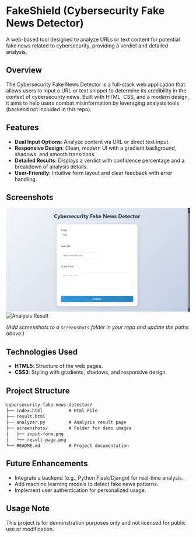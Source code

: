 # FakeShield (Cybersecurity Fake News Detector)

A web-based tool designed to analyze URLs or text content for potential fake news related to cybersecurity, providing a verdict and detailed analysis.

## Overview

The Cybersecurity Fake News Detector is a full-stack web application that allows users to input a URL or text snippet to determine its credibility in the context of cybersecurity news. Built with HTML, CSS, and a modern design, it aims to help users combat misinformation by leveraging analysis tools (backend not included in this repo).

## Features

- **Dual Input Options**: Analyze content via URL or direct text input.
- **Responsive Design**: Clean, modern UI with a gradient background, shadows, and smooth transitions.
- **Detailed Results**: Displays a verdict with confidence percentage and a breakdown of analysis details.
- **User-Friendly**: Intuitive form layout and clear feedback with error handling.

## Screenshots

![Input Form](https://github.com/sambit410/FakeShield/blob/main/Screenshot%202025-03-30%20095759.png)
![Analysis Result](screenshots/result-page.png)

*(Add screenshots to a `screenshots` folder in your repo and update the paths above.)*

## Technologies Used

- **HTML5**: Structure of the web pages.
- **CSS3**: Styling with gradients, shadows, and responsive design.

## Project Structure

```
cybersecurity-fake-news-detector/
├── index.html          # Html File
├── result.html
├── analyzer.py         # Analysis result page
├── screenshots/        # Folder for demo images
│   ├── input-form.png
│   └── result-page.png
└── README.md           # Project documentation
```

## Future Enhancements

- Integrate a backend (e.g., Python Flask/Django) for real-time analysis.
- Add machine learning models to detect fake news patterns.
- Implement user authentication for personalized usage.


## Usage Note
This project is for demonstration purposes only and not licensed for public use or modification.
